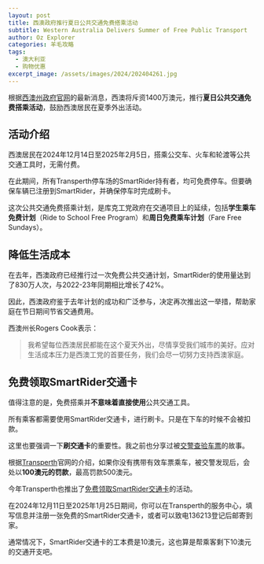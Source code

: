 ```yaml
---
layout: post
title: 西澳政府推行夏日公共交通免费搭乘活动
subtitle: Western Australia Delivers Summer of Free Public Transport
author: Oz Explorer
categories: 羊毛攻略
tags:
  - 澳大利亚
  - 购物优惠
excerpt_image: /assets/images/2024/202404261.jpg
---
```

根据[西澳州政府官网](https://www.wa.gov.au/government/media-statements/Cook%20Labor%20Government/Get-on-board-with-another-free-public-transport-summer-20241124)的最新消息，西澳将斥资1400万澳元，推行**夏日公共交通免费搭乘活动**，鼓励西澳居民在夏季外出活动。

## 活动介绍

西澳居民在2024年12月14日至2025年2月5日，搭乘公交车、火车和轮渡等公共交通工具时，无需付费。

在此期间，所有Transperth停车场的SmartRider持有者，均可免费停车。但要确保车辆已注册到SmartRider，并确保停车时完成刷卡。

这次公共交通免费搭乘计划，是库克工党政府在交通项目上的延续，包括**学生乘车免费计划**（Ride to School Free Program）和**周日免费乘车计划**（Fare Free Sundays）。

## 降低生活成本

在去年，西澳政府已经推行过一次免费公共交通计划，SmartRider的使用量达到了830万人次，与2022-23年同期相比增长了42%。

因此，西澳政府鉴于去年计划的成功和广泛参与，决定再次推出这一举措，帮助家庭在节日期间节省交通费用。

西澳州长Rogers Cook表示：  

> 我希望每位西澳居民都能在这个夏天外出，尽情享受我们城市的美好。应对生活成本压力是西澳工党的首要任务，我们会尽一切努力支持西澳家庭。

## 免费领取SmartRider交通卡

值得注意的是，免费搭乘并**不意味着直接使用**公共交通工具。

所有乘客都需要使用SmartRider交通卡，进行刷卡。只是在下车的时候不会被扣款。

这里也要强调一下**刷交通卡**的重要性。我之前也分享过被[交警查验车票](https://www.ozexplorers.com/澳洲生活/2024/04/26/my-first-time-being-checked-on-a-bus-in-australia.html)的故事。

根据[Transperth](https://www.transperth.wa.gov.au/Contact-Us/Fines-and-Infringements)官网的介绍，如果你没有携带有效车票乘车，被交警发现后，会处以**100澳元的罚款**，最高罚款500澳元。

今年Transperth也推出了[免费领取SmartRider交通卡](https://www.transperth.wa.gov.au/Journey-Planner/Events/ArticleID/19925/ArtMID/618/preview/true)的活动。

在2024年12月11日至2025年1月25日期间，你可以在Transperth的服务中心，填写信息并注册一张免费的SmartRider交通卡，或者可以致电136213登记后邮寄到家。

通常情况下，SmartRider交通卡的工本费是10澳元，这也算是帮乘客剩下10澳元的交通开支吧。

